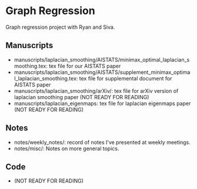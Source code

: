 # Graph Regression
Graph regression project with Ryan and Siva. 

## Manuscripts
- manuscripts/laplacian_smoothing/AISTATS/minimax_optimal_laplacian_smoothing.tex: tex file for our AISTATS paper
- manuscripts/laplacian_smoothing/AISTATS/supplement_minimax_optimal_laplacian_smoothing.tex: tex file for supplemental document for AISTATS paper
- manuscripts/laplacian_smoothing/arXiv/: tex file for arXiv version of laplacian smoothing paper (NOT READY FOR READING)
- manuscripts/laplacian_eigenmaps: tex file for laplacian eigenmaps paper (NOT READY FOR READING)

## Notes
- notes/weekly_notes/: record of notes I've presented at weekly meetings.
- notes/misc/: Notes on more general topics.

## Code
- (NOT READY FOR READING)
